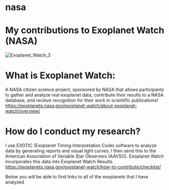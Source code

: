 # nasa
# My contributions to Exoplanet Watch (NASA)
![Exoplanet_Watch_3](https://github.com/user-attachments/assets/f1847e83-7011-45f8-b8e1-5218ccd9243a)
<br>
# What is Exoplanet Watch: 
A NASA citizen science project, sponsored by NASA that allows participants to gather and analyze real exoplanet data, contribute their results to a NASA database, and recieve recognition for their work in scientific publications!
<br>
https://exoplanets.nasa.gov/exoplanet-watch/about-exoplanet-watch/overview/
<br>
# How do I conduct my research?
I use EXOTIC (Exoplanet Timing Interpretation Code) software to analyze data by generating reports and visual light curves.  I then send this to the American Association of Variable Star Observers (AAVSO). Exoplanet Watch incorporates this data into Exoplanet Watch Results.
<br>
https://exoplanets.nasa.gov/exoplanet-watch/how-to-contribute/checklist/

Below you will be able to find links to all of the exoplanets that I have analyzed 
